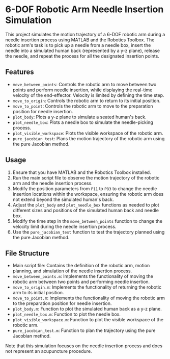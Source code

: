 # 6-DOF Robotic Arm Needle Insertion Simulation

This project simulates the motion trajectory of a 6-DOF robotic arm during a needle insertion process using MATLAB and the Robotics Toolbox. The robotic arm's task is to pick up a needle from a needle box, insert the needle into a simulated human back (represented by a y-z plane), release the needle, and repeat the process for all the designated insertion points.

## Features

- `move_between_points`: Controls the robotic arm to move between two points and perform needle insertion, while displaying the real-time velocity of the end-effector. Velocity is limited by defining the time step.
- `move_to_origin`: Controls the robotic arm to return to its initial position.
- `move_to_point`: Controls the robotic arm to move to the preparation position for needle insertion.
- `plot_body`: Plots a y-z plane to simulate a seated human's back.
- `plot_needle_box`: Plots a needle box to simulate the needle-picking process.
- `plot_visible_workspace`: Plots the visible workspace of the robotic arm.
- `pure_jacobian_test`: Plans the motion trajectory of the robotic arm using the pure Jacobian method.

## Usage

1. Ensure that you have MATLAB and the Robotics Toolbox installed.
2. Run the main script file to observe the motion trajectory of the robotic arm and the needle insertion process.
3. Modify the position parameters from `P11` to `P83` to change the needle insertion locations within the workspace, ensuring the robotic arm does not extend beyond the simulated human's back.
4. Adjust the `plot_body` and `plot_needle_box` functions as needed to plot different sizes and positions of the simulated human back and needle box.
5. Modify the time step in the `move_between_points` function to change the velocity limit during the needle insertion process.
6. Use the `pure_jacobian_test` function to test the trajectory planned using the pure Jacobian method.

## File Structure

- Main script file: Contains the definition of the robotic arm, motion planning, and simulation of the needle insertion process.
- `move_between_points.m`: Implements the functionality of moving the robotic arm between two points and performing needle insertion.
- `move_to_origin.m`: Implements the functionality of returning the robotic arm to its initial position.
- `move_to_point.m`: Implements the functionality of moving the robotic arm to the preparation position for needle insertion.
- `plot_body.m`: Function to plot the simulated human back as a y-z plane.
- `plot_needle_box.m`: Function to plot the needle box.
- `plot_visible_workspace.m`: Function to plot the visible workspace of the robotic arm.
- `pure_jacobian_test.m`: Function to plan the trajectory using the pure Jacobian method.

Note that this simulation focuses on the needle insertion process and does not represent an acupuncture procedure.